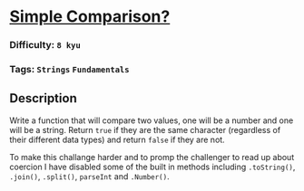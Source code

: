 # [Simple Comparison?](https://www.codewars.com/kata/57f6ecdfcca6e045d2001207)

### Difficulty: `8 kyu`

### Tags: `Strings` `Fundamentals`

## Description

Write a function that will compare two values, one will be a number and one will be a string. Return `true` if they are the same character (regardless of their different data types) and return `false` if they are not.

To make this challange harder and to promp the challenger to read up about coercion I have disabled some of the built in methods including `.toString()`, `.join()`, `.split()`, `parseInt` and `.Number()`.
